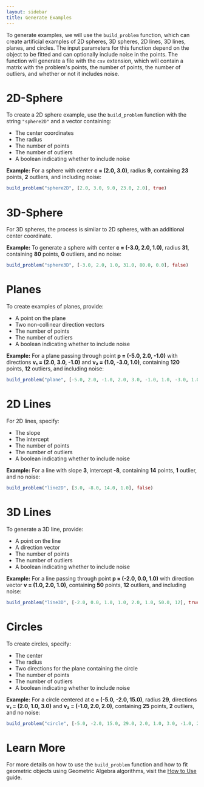 ```yaml
---
layout: sidebar
title: Generate Examples
---
```


To generate examples, we will use the `build_problem` function, which can create artificial examples of 2D spheres, 3D spheres, 2D lines, 3D lines, planes, and circles. The input parameters for this function depend on the object to be fitted and can optionally include noise in the points. The function will generate a file with the `csv` extension, which will contain a matrix with the problem's points, the number of points, the number of outliers, and whether or not it includes noise.

# 2D-Sphere

To create a 2D sphere example, use the `build_problem` function with the string `"sphere2D"` and a vector containing:

- The center coordinates
- The radius
- The number of points
- The number of outliers
- A boolean indicating whether to include noise

**Example:**
For a sphere with center **c = (2.0, 3.0)**, radius **9**, containing **23** points, **2** outliers, and including noise:

```julia
build_problem("sphere2D", [2.0, 3.0, 9.0, 23.0, 2.0], true)
```

# 3D-Sphere

For 3D spheres, the process is similar to 2D spheres, with an additional center coordinate.

**Example:**
To generate a sphere with center **c = (-3.0, 2.0, 1.0)**, radius **31**, containing **80** points, **0** outliers, and no noise:

```julia
build_problem("sphere3D", [-3.0, 2.0, 1.0, 31.0, 80.0, 0.0], false)
```

# Planes

To create examples of planes, provide:

- A point on the plane
- Two non-collinear direction vectors
- The number of points
- The number of outliers
- A boolean indicating whether to include noise

**Example:**
For a plane passing through point **p = (-5.0, 2.0, -1.0)** with directions **v₁ = (2.0, 3.0, -1.0)** and **v₂ = (1.0, -3.0, 1.0)**, containing **120** points, **12** outliers, and including noise:

```julia
build_problem("plane", [-5.0, 2.0, -1.0, 2.0, 3.0, -1.0, 1.0, -3.0, 1.0, 120, 12], true)
```

# 2D Lines

For 2D lines, specify:

- The slope
- The intercept
- The number of points
- The number of outliers
- A boolean indicating whether to include noise

**Example:**
For a line with slope **3**, intercept **-8**, containing **14** points, **1** outlier, and no noise:

```julia
build_problem("line2D", [3.0, -8.0, 14.0, 1.0], false)
```

# 3D Lines

To generate a 3D line, provide:

- A point on the line
- A direction vector
- The number of points
- The number of outliers
- A boolean indicating whether to include noise

**Example:**
For a line passing through point **p = (-2.0, 0.0, 1.0)** with direction vector **v = (1.0, 2.0, 1.0)**, containing **50** points, **12** outliers, and including noise:

```julia
build_problem("line3D", [-2.0, 0.0, 1.0, 1.0, 2.0, 1.0, 50.0, 12], true)
```

# Circles

To create circles, specify:

- The center
- The radius
- Two directions for the plane containing the circle
- The number of points
- The number of outliers
- A boolean indicating whether to include noise

**Example:**
For a circle centered at **c = (-5.0, -2.0, 15.0)**, radius **29**, directions **v₁ = (2.0, 1.0, 3.0)** and **v₂ = (-1.0, 2.0, 2.0)**, containing **25** points, **2** outliers, and no noise:

```julia
build_problem("circle", [-5.0, -2.0, 15.0, 29.0, 2.0, 1.0, 3.0, -1.0, 2.0, 2.0, 25.0, 2.0], false)
```

# Learn More

For more details on how to use the `build_problem` function and how to fit geometric objects using Geometric Algebra algorithms, visit the [How to Use](how_to_use.md) guide.

